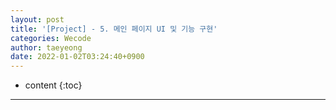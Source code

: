 ```yaml
---
layout: post
title: '[Project] - 5. 메인 페이지 UI 및 기능 구현'
categories: Wecode
author: taeyeong
date: 2022-01-02T03:24:40+0900
---
```

* content
{:toc}


---